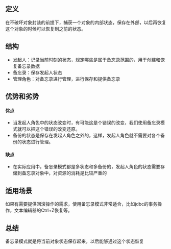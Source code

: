 ## 定义
在不破坏对象封装的前提下，捕获一个对象的内部状态，保存在外部，以后再恢复这个对象的时候可以恢复到之前的状态。

## 结构
- 发起人：记录当前时刻的状态，规定哪些是属于备忘录范围的，用于创建和恢复备忘录数据
- 备忘录：保存发起人状态
- 管理角色：对备忘录进行管理，进行保存和提供备忘录

## 优势和劣势

#### 优点
- 当发起人角色中的状态改变时，有可能这是个错误的改变，我们使用备忘录模式就可以把这个错误的改变还原。
- 备份的状态是保存在发起人角色之外的，这样，发起人角色就不需要对各个备份的状态进行管理。
#### 缺点
- 在实际应用中，备忘录模式都是多状态和多备份的，发起人角色的状态需要存储到备忘录对象中，对资源的消耗是比较严重的

## 适用场景
如果有需要提供回滚操作的需求，使用备忘录模式非常适合，比如jdbc的事务操作，文本编辑器的Ctrl+Z恢复等。

## 总结
备忘录模式就是将当前对象状态保存起来，以后能够通过这个状态恢复
